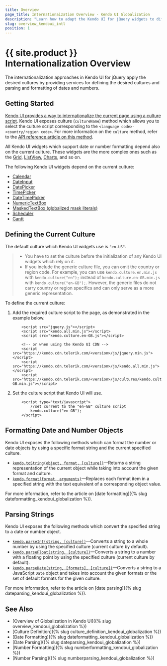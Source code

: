 ```yaml
---
title: Overview
page_title: Internationaization Overview - Kendo UI Globalization
description: "Learn how to adapt the Kendo UI for jQuery widgets to different cultures locales, and format and parse number or date objects."
slug: overview_kendoui_intl
position: 1
---
```


# {{ site.product }} Internationalization Overview

The internationalization approaches in Kendo UI for jQuery apply the desired cultures by providing services for defining the desired cultures and parsing and formatting of dates and numbers.

## Getting Started

[Kendo UI provides a way to internationalize the current page using a culture script](https://demos.telerik.com/kendo-ui/globalization/index). Kendo UI exposes culture (`cultureName`) method which allows you to select the culture script corresponding to the `<language code>-<country/region code>`. For more information on the `culture` method, refer to the [API reference article on this method](/api/javascript/kendo/methods/culture).

All Kendo UI widgets which support date or number formatting depend also on the current culture. These widgets are the more complex ones such as the [Grid](https://demos.telerik.com/kendo-ui/grid/index), [ListView](https://demos.telerik.com/kendo-ui/listview/index), [Charts](https://demos.telerik.com/kendo-ui/area-charts/index), and so on.

The following Kendo UI widgets depend on the current culture:

- [Calendar](https://demos.telerik.com/kendo-ui/calendar/index)
- [DateInput](https://demos.telerik.com/kendo-ui/dateinput/index)
- [DatePicker](https://demos.telerik.com/kendo-ui/datepicker/index)
- [TimePicker](https://demos.telerik.com/kendo-ui/timepicker/index)
- [DateTimePicker](https://demos.telerik.com/kendo-ui/datetimepicker/index)
- [NumericTextBox](https://demos.telerik.com/kendo-ui/numerictextbox/index)
- [MaskedTextBox (globalized mask literals)](https://demos.telerik.com/kendo-ui/maskedtextbox/index)
- [Scheduler](https://demos.telerik.com/kendo-ui/scheduler/index)
- [Gantt](https://demos.telerik.com/kendo-ui/gantt/index)

## Defining the Current Culture

The default culture which Kendo UI widgets use is `"en-US"`.

> * You have to set the culture before the initialization of any Kendo UI widgets which rely on it.
> * If you include the generic culture file, you can omit the country or region code. For example, you can use `kendo.culture.en.min.js` with `kendo.culture("en");` instead of `kendo.culture.en-GB.min.js` with `kendo.culture("en-GB");`. However, the generic files do not carry country or region specifics and can only serve as a more generic representation.

To define the current culture:

1. Add the required culture script to the page, as demonstrated in the example below.

    ```
        <script src="jquery.js"></script>
        <script src="kendo.all.min.js"></script>
        <script src="kendo.culture.en-GB.js"></script>

        <!-- or when using the Kendo UI CDN -->
        <script src="https://kendo.cdn.telerik.com/<version>/js/jquery.min.js"></script>
        <script src="https://kendo.cdn.telerik.com/<version>/js/kendo.all.min.js"></script>
        <script src="https://kendo.cdn.telerik.com/<version>/js/cultures/kendo.culture.en-GB.min.js"></script>
    ```

1. Set the culture script that Kendo UI will use.

    ```
        <script type="text/javascript">
            //set current to the "en-GB" culture script
            kendo.culture("en-GB");
        </script>
    ```

## Formatting Date and Number Objects

Kendo UI exposes the following methods which can format the number or date objects by using a specific format string and the current specified culture.

- [`kendo.toString(object, format, [culture])`](/api/javascript/kendo/methods/tostring)&mdash;Returns a string representation of the current object while taking into account the given format and culture.
- [`kendo.format(format, arguments)`](/api/javascript/kendo/methods/format)&mdash;Replaces each format item in a specified string with the text equivalent of a corresponding object value.

For more information, refer to the article on [date formatting]({% slug dateformatting_kendoui_globalization %}).

## Parsing Strings

Kendo UI exposes the following methods which convert the specified string to a date or number object.

- [`kendo.parseInt(string, [culture])`](/api/javascript/kendo/methods/parseint)&mdash;Converts a string to a whole number by using the specified culture (current culture by default).
- [`kendo.parseFloat(string, [culture])`](/api/javascript/kendo/methods/parsefloat)&mdash;Converts a string to a number with a floating point by using the specified culture (current culture by default).
- [`kendo.parseDate(string, [formats], [culture])`](/api/javascript/kendo/methods/parsedate)&mdash;Converts a string to a JavaScript `Date` object and takes into account the given formats or the set of default formats for the given culture.

For more information, refer to the article on [date parsing]({% slug dateparsing_kendoui_globalization %}).

## See Also

* [Overview of Globalization in Kendo UI]({% slug overview_kendoui_globalization %})
* [Culture Definition]({% slug culture_definition_kendoui_globalization %})
* [Date Formatting]({% slug dateformatting_kendoui_globalization %})
* [Date Parsing]({% slug dateparsing_kendoui_globalization %})
* [Number Formatting]({% slug numberformatting_kendoui_globalization %})
* [Number Parsing]({% slug numberparsing_kendoui_globalization %})
